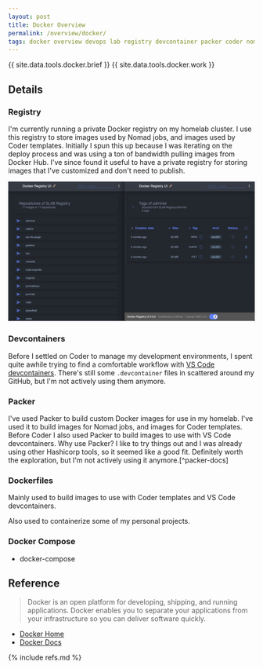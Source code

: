 ```yaml
---
layout: post
title: Docker Overview
permalink: /overview/docker/
tags: docker overview devops lab registry devcontainer packer coder nomad
---
```


{{ site.data.tools.docker.brief }}
{{ site.data.tools.docker.work }}

## Details

### Registry

I'm currently running a private Docker registry on my homelab cluster. I use this registry to store images used by Nomad jobs, and images used by Coder templates. Initially I spun this up because I was iterating on the deploy process and was using a ton of bandwidth pulling images from Docker Hub. I've since found it useful to have a private registry for storing images that I've customized and don't need to publish.

[![Docker Registry UI](/images/docker/reg-combo.png)](/images/docker/reg-combo.png)

### Devcontainers

Before I settled on Coder to manage my development environments, I spent quite awhile trying to find a comfortable workflow with [VS Code devcontainers](https://code.visualstudio.com/docs/remote/containers). There's still some `.devcontainer` files in scattered around my GitHub, but I'm not actively using them anymore.

### Packer

I've used Packer to build custom Docker images for use in my homelab. I've used it to build images for Nomad jobs, and images for Coder templates. Before Coder I also used Packer to build images to use with VS Code devcontainers. Why use Packer? I like to try things out and I was already using other Hashicorp tools, so it seemed like a good fit. Definitely worth the exploration, but I'm not actively using it anymore.[^packer-docs]

### Dockerfiles

Mainly used to build images to use with Coder templates and VS Code devcontainers. 

Also used to containerize some of my personal projects.

### Docker Compose

- docker-compose

## Reference

> Docker is an open platform for developing, shipping, and running applications. Docker enables you to separate your applications from your infrastructure so you can deliver software quickly.

- [Docker Home](https://www.docker.com/)
- [Docker Docs](https://docs.docker.com/)

{% include refs.md %}